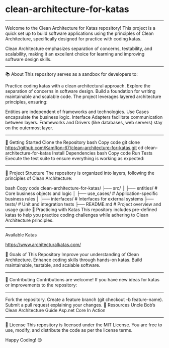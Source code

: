 # clean-architecture-for-katas
---

Welcome to the Clean Architecture for Katas repository! This project is a quick set up to build software applications using the principles of Clean Architecture, specifically designed for practice with coding katas.

Clean Architecture emphasizes separation of concerns, testability, and scalability, making it an excellent choice for learning and improving software design skills.

---

📚 About
This repository serves as a sandbox for developers to:

Practice coding katas with a clean architectural approach.
Explore the separation of concerns in software design.
Build a foundation for writing maintainable and scalable code.
The project leverages layered architecture principles, ensuring:

Entities are independent of frameworks and technologies.
Use Cases encapsulate the business logic.
Interface Adapters facilitate communication between layers.
Frameworks and Drivers (like databases, web servers) stay on the outermost layer.

---

🚀 Getting Started
Clone the Repository
bash
Copy code
git clone https://github.com/KamRon-67/clean-architecture-for-katas.git
cd clean-architecture-for-katas
Install Dependencies
bash
Copy code
Run Tests
Execute the test suite to ensure everything is working as expected:

---

📂 Project Structure
The repository is organized into layers, following the principles of Clean Architecture:

bash
Copy code
clean-architecture-for-katas/
├── src/
│   ├── entities/        # Core business objects and logic
│   ├── use_cases/       # Application-specific business rules
│   ├── interfaces/      # Interfaces for external systems
├── tests/               # Unit and integration tests
├── README.md            # Project overview and usage guide
🧪 Practicing with Katas
This repository includes pre-defined katas to help you practice coding challenges while adhering to Clean Architecture principles.

---

Available Katas

https://www.architecturalkatas.com/


🎯 Goals of This Repository
Improve your understanding of Clean Architecture.
Enhance coding skills through hands-on katas.
Build maintainable, testable, and scalable software.

---

📢 Contributing
Contributions are welcome! If you have new ideas for katas or improvements to the repository:

---

Fork the repository.
Create a feature branch (git checkout -b feature-name).
Submit a pull request explaining your changes.
🔗 Resources
Uncle Bob’s Clean Architecture Guide
Asp.net Core In Action 

---

📝 License
This repository is licensed under the MIT License. You are free to use, modify, and distribute the code as per the license terms.

Happy Coding! 😊
